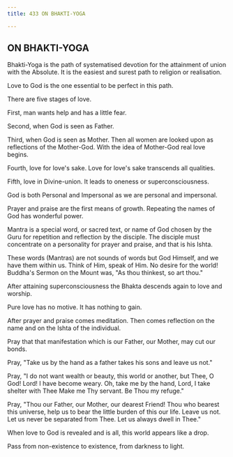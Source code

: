 ```yaml
---
title: 433 ON BHAKTI-YOGA

---
```

  

## ON BHAKTI-YOGA

 

Bhakti-Yoga is the path of systematised devotion for the attainment of
union with the Absolute. It is the easiest and surest path to religion
or realisation.

Love to God is the one essential to be perfect in this path.

There are five stages of love.

First, man wants help and has a little fear.

Second, when God is seen as Father.

Third, when God is seen as Mother. Then all women are looked upon as
reflections of the Mother-God. With the idea of Mother-God real love
begins.

Fourth, love for love's sake. Love for love's sake transcends all
qualities.

Fifth, love in Divine-union. It leads to oneness or superconsciousness.

God is both Personal and Impersonal as we are personal and impersonal.

Prayer and praise are the first means of growth. Repeating the names of
God has wonderful power.

Mantra is a special word, or sacred text, or name of God chosen by the
Guru for repetition and reflection by the disciple. The disciple must
concentrate on a personality for prayer and praise, and that is his
Ishta.

These words (Mantras) are not sounds of words but God Himself, and we
have them within us. Think of Him, speak of Him. No desire for the
world! Buddha's Sermon on the Mount was, "As thou thinkest, so art
thou."

After attaining superconsciousness the Bhakta descends again to love and
worship.

Pure love has no motive. It has nothing to gain.

After prayer and praise comes meditation. Then comes reflection on the
name and on the Ishta of the individual.

Pray that that manifestation which is our Father, our Mother, may cut
our bonds.

Pray, "Take us by the hand as a father takes his sons and leave us not."

Pray, "I do not want wealth or beauty, this world or another, but Thee,
O God! Lord! I have become weary. Oh, take me by the hand, Lord, I take
shelter with Thee Make me Thy servant. Be Thou my refuge."

Pray, "Thou our Father, our Mother, our dearest Friend! Thou who bearest
this universe, help us to bear the little burden of this our life. Leave
us not. Let us never be separated from Thee. Let us always dwell in
Thee."

When love to God is revealed and is all, this world appears like a drop.

Pass from non-existence to existence, from darkness to light.